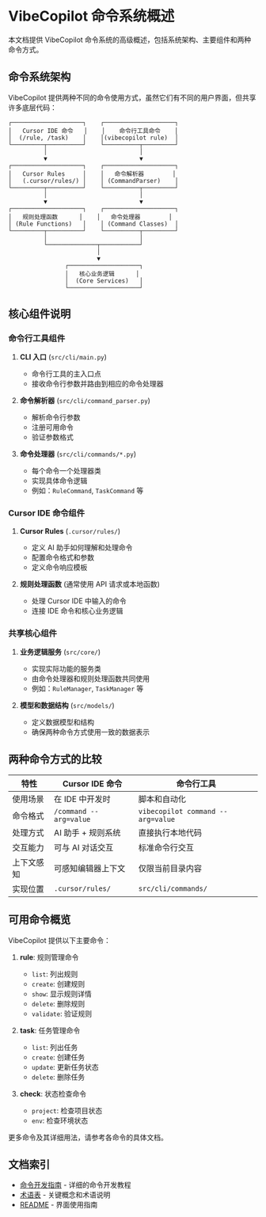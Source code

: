 # VibeCopilot 命令系统概述

本文档提供 VibeCopilot 命令系统的高级概述，包括系统架构、主要组件和两种命令方式。

## 命令系统架构

VibeCopilot 提供两种不同的命令使用方式，虽然它们有不同的用户界面，但共享许多底层代码：

```
┌────────────────────┐    ┌────────────────────┐
│   Cursor IDE 命令   │    │    命令行工具命令    │
│  (/rule, /task)    │    │(vibecopilot rule)  │
└─────────┬──────────┘    └──────────┬─────────┘
          │                          │
          ▼                          ▼
┌────────────────────┐    ┌────────────────────┐
│   Cursor Rules     │    │   命令解析器        │
│   (.cursor/rules/) │    │ (CommandParser)    │
└─────────┬──────────┘    └──────────┬─────────┘
          │                          │
          ▼                          ▼
┌────────────────────┐    ┌────────────────────┐
│   规则处理函数      │    │   命令处理器        │
│ (Rule Functions)   │    │ (Command Classes)  │
└─────────┬──────────┘    └──────────┬─────────┘
          │                          │
          └──────────────┬───────────┘
                         │
                         ▼
                ┌────────────────────┐
                │   核心业务逻辑      │
                │  (Core Services)   │
                └────────────────────┘
```

## 核心组件说明

### 命令行工具组件

1. **CLI 入口** (`src/cli/main.py`)
   - 命令行工具的主入口点
   - 接收命令行参数并路由到相应的命令处理器

2. **命令解析器** (`src/cli/command_parser.py`)
   - 解析命令行参数
   - 注册可用命令
   - 验证参数格式

3. **命令处理器** (`src/cli/commands/*.py`)
   - 每个命令一个处理器类
   - 实现具体命令逻辑
   - 例如：`RuleCommand`, `TaskCommand` 等

### Cursor IDE 命令组件

1. **Cursor Rules** (`.cursor/rules/`)
   - 定义 AI 助手如何理解和处理命令
   - 配置命令格式和参数
   - 定义命令响应模板

2. **规则处理函数** (通常使用 API 请求或本地函数)
   - 处理 Cursor IDE 中输入的命令
   - 连接 IDE 命令和核心业务逻辑

### 共享核心组件

1. **业务逻辑服务** (`src/core/`)
   - 实现实际功能的服务类
   - 由命令处理器和规则处理函数共同使用
   - 例如：`RuleManager`, `TaskManager` 等

2. **模型和数据结构** (`src/models/`)
   - 定义数据模型和结构
   - 确保两种命令方式使用一致的数据表示

## 两种命令方式的比较

| 特性 | Cursor IDE 命令 | 命令行工具 |
|------|----------------|-----------|
| 使用场景 | 在 IDE 中开发时 | 脚本和自动化 |
| 命令格式 | `/command --arg=value` | `vibecopilot command --arg=value` |
| 处理方式 | AI 助手 + 规则系统 | 直接执行本地代码 |
| 交互能力 | 可与 AI 对话交互 | 标准命令行交互 |
| 上下文感知 | 可感知编辑器上下文 | 仅限当前目录内容 |
| 实现位置 | `.cursor/rules/` | `src/cli/commands/` |

## 可用命令概览

VibeCopilot 提供以下主要命令：

1. **rule**: 规则管理命令
   - `list`: 列出规则
   - `create`: 创建规则
   - `show`: 显示规则详情
   - `delete`: 删除规则
   - `validate`: 验证规则

2. **task**: 任务管理命令
   - `list`: 列出任务
   - `create`: 创建任务
   - `update`: 更新任务状态
   - `delete`: 删除任务

3. **check**: 状态检查命令
   - `project`: 检查项目状态
   - `env`: 检查环境状态

更多命令及其详细用法，请参考各命令的具体文档。

## 文档索引

- [命令开发指南](command-development.md) - 详细的命令开发教程
- [术语表](glossary.md) - 关键概念和术语说明
- [README](README.md) - 界面使用指南
